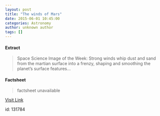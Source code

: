 ```yaml
---
layout: post
title: "The winds of Mars"
date: 2015-06-01 10:45:00
categories: Astronomy
author: unknown author
tags: []
---
```



#### Extract
>Space Science Image of the Week: Strong winds whip dust and sand from the martian surface into a frenzy, shaping and smoothing the planet’s surface features...

#### Factsheet
>factsheet unavailable

[Visit Link](http://www.esa.int/spaceinimages/Images/2015/06/The_effect_of_the_winds_of_Mars)

id:  131784
